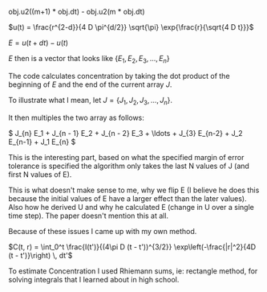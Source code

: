 

obj.u2((m+1) * obj.dt) - obj.u2(m * obj.dt)

$u(t) = \frac{r^{2-d}}{4 D \pi^{d/2}}  \sqrt{\pi} \exp{\frac{r}{\sqrt{4 D t}}}$

$E = u(t + dt) - u(t)$

$E$ then is a vector that looks like $\{E_1, E_2, E_3, \ldots, E_n\}$

The code calculates concentration by taking the dot product of the beginning of $E$ and the end of the current array $J$.

To illustrate what I mean, let $J = \{ J_1, J_2, J_3, \ldots, J_n \}$.

It then multiples the two array as follows:

$ J_{n} E_1 + J_{n - 1} E_2 + J_{n - 2} E_3 + \ldots + J_{3} E_{n-2} + J_2 E_{n-1} + J_1 E_{n} $

This is the interesting part, based on what the specified margin of error tolerance is specified the algorithm only takes the last N values of J (and first N values of E).

This is what doesn't make sense to me, why we flip E (I believe he does this because the initial values of E have a larger effect than the later values). Also how he derived U and why he calculated E (change in U over a single time step). The paper doesn't mention this at all. 

Because of these issues I came up with my own method.


$C(t, r) = \int_0^t \frac{I(t')}{(4\pi D (t - t'))^{3/2}} \exp\left(-\frac{|r|^2}{4D (t - t')}\right) \, dt'$

To estimate Concentration I used Rhiemann sums, ie: rectangle method, for solving integrals that I learned about in high school.